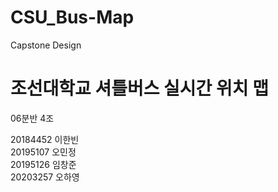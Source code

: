 # CSU_Bus-Map
Capstone Design

<h1>조선대학교 셔틀버스 실시간 위치 맵</h1>
06분반 4조

20184452 이한빈  
20195107 오민정  
20195126 임창준  
20203257 오하영  
